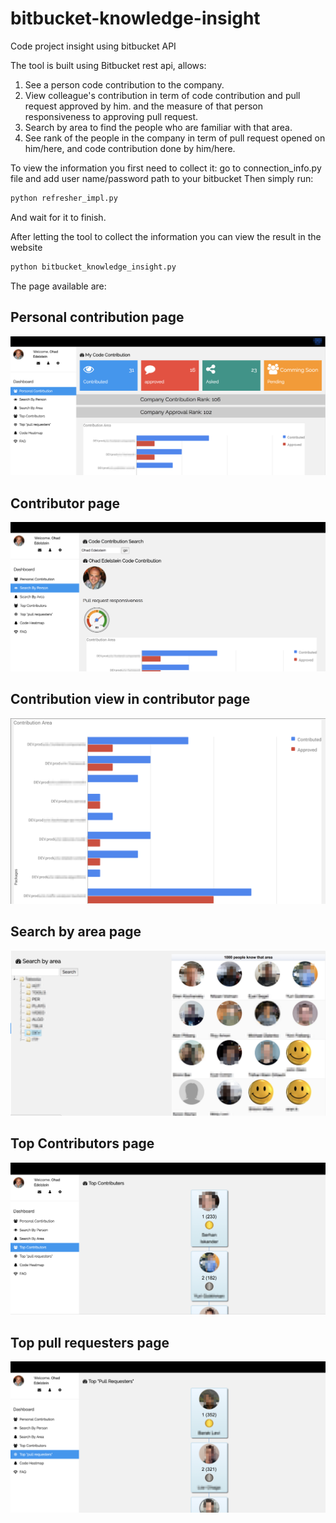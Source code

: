 # bitbucket-knowledge-insight
Code project insight using bitbucket API


The tool is built using Bitbucket rest api, allows:
1. See a person code contribution to the company.
2. View colleague's contribution in term of code contribution and pull request approved by him. and the measure of that person responsiveness to approving pull request.
3. Search by area to find the people who are familiar with that area.
4. See rank of the people in the company in term of pull request opened on him/here, and code contribution done by him/here.


To view the information you first need to collect it:
go to connection_info.py file and add user name/password path to your bitbucket
Then simply run:
```python
python refresher_impl.py
```
And wait for it to finish.

After letting the tool to collect the information you can view the result in the website
```python
python bitbucket_knowledge_insight.py
```

The page available are:

Personal contribution page
--------------------
![Personal contribution page](https://raw.githubusercontent.com/ohade/bitbucket-knowledge-insight/master/doc/personalContribution.png)

Contributor page
----------------

![Contributor page](https://raw.githubusercontent.com/ohade/bitbucket-knowledge-insight/master/doc/contributor.png)


Contribution view in contributor page
-------------------------------------

![Contribution page](https://raw.githubusercontent.com/ohade/bitbucket-knowledge-insight/master/doc/contribution.png)


Search by area page
-------------------

![Search by area page](https://raw.githubusercontent.com/ohade/bitbucket-knowledge-insight/master/doc/searchByArea.png)


Top Contributors page
---------------------

![Top Contributors page](https://raw.githubusercontent.com/ohade/bitbucket-knowledge-insight/master/doc/topContributors.png)


Top pull requesters page
------------------------

![Top pull requesters page](https://raw.githubusercontent.com/ohade/bitbucket-knowledge-insight/master/doc/pullRequesters.png)



